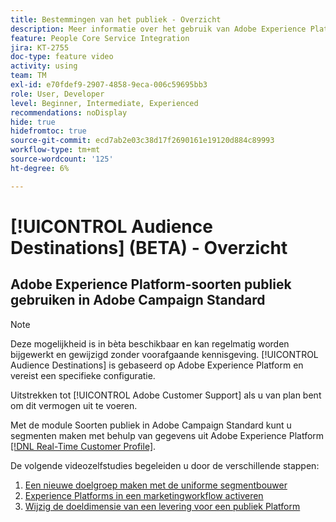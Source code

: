 ```yaml
---
title: Bestemmingen van het publiek - Overzicht
description: Meer informatie over het gebruik van Adobe Experience Platform-soorten publiek in Adobe Campaign Standard
feature: People Core Service Integration
jira: KT-2755
doc-type: feature video
activity: using
team: TM
exl-id: e70fdef9-2907-4858-9eca-006c59695bb3
role: User, Developer
level: Beginner, Intermediate, Experienced
recommendations: noDisplay
hide: true
hidefromtoc: true
source-git-commit: ecd7ab2e03c38d17f2690161e19120d884c89993
workflow-type: tm+mt
source-wordcount: '125'
ht-degree: 6%

---
```


# [!UICONTROL Audience Destinations] (BETA) - Overzicht

## Adobe Experience Platform-soorten publiek gebruiken in Adobe Campaign Standard

>[!NOTE]
>
>Deze mogelijkheid is in bèta beschikbaar en kan regelmatig worden bijgewerkt en gewijzigd zonder voorafgaande kennisgeving. [!UICONTROL Audience Destinations] is gebaseerd op Adobe Experience Platform en vereist een specifieke configuratie.
>
>Uitstrekken tot [!UICONTROL Adobe Customer Support] als u van plan bent om dit vermogen uit te voeren.
>

Met de module Soorten publiek in Adobe Campaign Standard kunt u segmenten maken met behulp van gegevens uit Adobe Experience Platform [[!DNL Real-Time Customer Profile]](https://experienceleague.adobe.com/docs/platform-learn/tutorials/profiles/understanding-the-real-time-customer-profile.html?lang=en).

De volgende videozelfstudies begeleiden u door de verschillende stappen:

1. [Een nieuwe doelgroep maken met de uniforme segmentbouwer](/help/profiles-and-audiences/audience-destinations/creating-audiences-using-segment-builder.md)
2. [Experience Platforms in een marketingworkflow activeren](/help/profiles-and-audiences/audience-destinations/activating-aep-audiences.md)
3. [Wijzig de doeldimensie van een levering voor een publiek Platform](/help/profiles-and-audiences/audience-destinations/changing-targeting-dimension.md)
